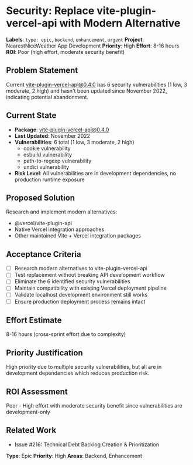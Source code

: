 # Security: Replace vite-plugin-vercel-api with Modern Alternative

**Labels**: `type: epic`, `backend`, `enhancement`, `urgent`
**Project**: NearestNiceWeather App Development
**Priority**: High
**Effort**: 8-16 hours
**ROI**: Poor (high effort, moderate security benefit)

## Problem Statement
Current vite-plugin-vercel-api@0.4.0 has 6 security vulnerabilities (1 low, 3 moderate, 2 high) and hasn't been updated since November 2022, indicating potential abandonment.

## Current State
- **Package**: vite-plugin-vercel-api@0.4.0
- **Last Updated**: November 2022
- **Vulnerabilities**: 6 total (1 low, 3 moderate, 2 high)
  - cookie vulnerability
  - esbuild vulnerability
  - path-to-regexp vulnerability
  - undici vulnerability
- **Risk Level**: All vulnerabilities are in development dependencies, no production runtime exposure

## Proposed Solution
Research and implement modern alternatives:
- @vercel/vite-plugin-api
- Native Vercel integration approaches
- Other maintained Vite + Vercel integration packages

## Acceptance Criteria
- [ ] Research modern alternatives to vite-plugin-vercel-api
- [ ] Test replacement without breaking API development workflow
- [ ] Eliminate the 6 identified security vulnerabilities
- [ ] Maintain compatibility with existing Vercel deployment pipeline
- [ ] Validate localhost development environment still works
- [ ] Ensure production deployment process remains intact

## Effort Estimate
8-16 hours (cross-sprint effort due to complexity)

## Priority Justification
High priority due to multiple security vulnerabilities, but all are in development dependencies which reduces production risk.

## ROI Assessment
Poor - High effort with moderate security benefit since vulnerabilities are development-only

## Related Work
- Issue #216: Technical Debt Backlog Creation & Prioritization

**Type**: Epic
**Priority**: High
**Areas**: Backend, Enhancement
